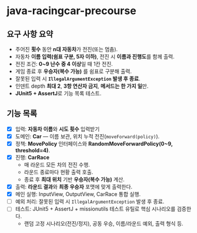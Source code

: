 # java-racingcar-precourse
## 요구 사항 요약
- 주어진 **횟수** 동안 **n대 자동차**가 전진(또는 멈춤).
- 자동차 **이름 입력(쉼표 구분, 5자 이하)**, 전진 시 **이름과 진행도**를 함께 출력.
- 전진 조건: **0~9 난수 중 4 이상**일 때 1칸 전진.
- 게임 종료 후 **우승자(복수 가능)** 를 쉼표로 구분해 출력.
- 잘못된 입력 시 **`IllegalArgumentException` 발생 후 종료**.
- 인덴트 depth **최대 2**, **3항 연산자 금지**, **메서드는 한 가지 일**만.
- **JUnit5 + AssertJ**로 기능 목록 테스트.

## 기능 목록
- [x] 입력: **자동차 이름**와  **시도 횟수** 입력받기
- [x] 도메인: **Car** — 이름 보관, 위치 누적 전진(`moveForward(policy)`).
- [x] 정책: **MovePolicy** 인터페이스와 **RandomMoveForwardPolicy(0~9, threshold=4)**.
- [x] 진행: **CarRace**
    - 매 라운드 모든 차의 전진 수행.
    - 라운드 종료마다 현황 출력 호출.
    - 종료 후 **최대 위치** 기반 **우승자(복수 가능)** 계산.
- [x] 출력: **라운드 결과**와 **최종 우승자** 포맷에 맞게 출력한다.
- [x] 메인 실행: InputView, OutputView, CarRace 통합 실행.
- [ ] 예외 처리: 잘못된 입력 시 `IllegalArgumentException` 발생 후 종료.
- [ ] 테스트: JUnit5 + AssertJ + missionutils 테스트 유틸로 핵심 시나리오를 검증한다.
    - 랜덤 고정 시나리오(전진/정지), 공동 우승, 이름/라운드 예외, 출력 형식 등.